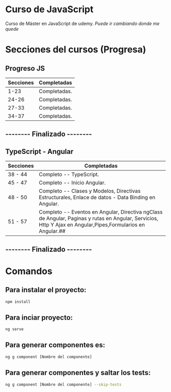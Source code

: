 
# Curso de JavaScript

Curso de Máster en JavaScript
de udemy.
*Puede ir cambiando donde me quede*

# Secciones del cursos (Progresa)
## Progreso JS
Secciones     | Completadas
------------- | -------------
1-23          | Completadas.
24-26         | Completadas.
27-33         | Completadas.
34-37         | Completadas.
## -------- Finalizado -------- ##

## TypeScript - Angular
Secciones     | Completadas
------------- | -------------
38 - 44       | Completo -- TypeScript.
45 - 47       | Completo -- Inicio Angular.
48 - 50       | Completo -- Clases y Modelos, Directivas Estructurales, Enlace de datos - Data Binding en Angular.
51 - 57       | Completo -- Eventos en Angular, Directiva ngClass de Angular, Paginas y rutas en Angular, Servicios, Http Y Ajax en Angular,Pipes,Formularios en Angular.## 
## -------- Finalizado -------- ##

# Comandos
## Para instalar el proyecto:
```bash
npm install
```

## Para inciar proyecto:
```bash
ng serve
```

## Para generar componentes es:
```bash
ng g component [Nombre del componente]
```

## Para generar componentes y saltar los tests:
```bash
ng g component [Nombre del componente] --skip-tests
```
